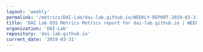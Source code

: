 ```yaml
---
layout: 'weekly'
permalink: '/metrics/DAI-Lab/dai-lab.github.io/WEEKLY-REPORT-2019-03-31'
title: 'DAI Lab OSS Metrics Metrics report for dai-lab.github.io | WEEKLY-REPORT-2019-03-31'
organization: 'DAI-Lab'
repository: 'dai-lab.github.io'
current_date: '2019-03-31'
---
```


